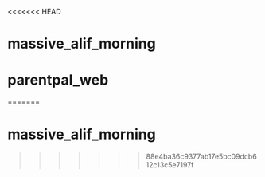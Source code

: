 <<<<<<< HEAD
# massive_alif_morning
# parentpal_web
=======
# massive_alif_morning
>>>>>>> 88e4ba36c9377ab17e5bc09dcb612c13c5e7197f
